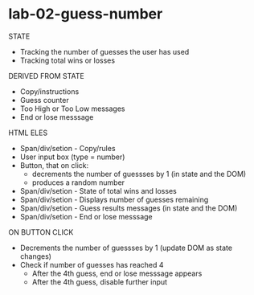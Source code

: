 # lab-02-guess-number

STATE
- Tracking the number of guesses the user has used
- Tracking total wins or losses

DERIVED FROM STATE
- Copy/instructions
- Guess counter
- Too High or Too Low messages
- End or lose messsage

HTML ELES
- Span/div/setion - Copy/rules 
- User input box (type = number)
- Button, that on click: 
    - decrements the number of guessses by 1 (in state and the DOM)
    - produces a random number
- Span/div/setion - State of total wins and losses
- Span/div/setion - Displays number of guesses remaining 
- Span/div/setion - Guess results messages (in state and the DOM)
- Span/div/setion - End or lose messsage

ON BUTTON CLICK
- Decrements the number of guessses by 1 (update DOM as state changes)
- Check if number of guesses has reached 4 
    - After the 4th guess, end or lose messsage appears
    - After the 4th guess, disable further input


